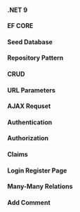 #### .NET 9
#### EF CORE
#### Seed Database
#### Repository Pattern
#### CRUD
#### URL Parameters
#### AJAX Requset
#### Authentication
#### Authorization
#### Claims
#### Login Register Page
#### Many-Many Relations
#### Add Comment